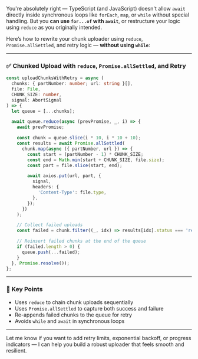 You're absolutely right — TypeScript (and JavaScript) doesn't allow `await` directly inside synchronous loops like `forEach`, `map`, or `while` without special handling. But you **can use `for...of` with `await`**, or restructure your logic using `reduce` as you originally intended.

Here’s how to rewrite your chunk uploader using `reduce`, `Promise.allSettled`, and retry logic — **without using `while`**:

---

### ✅ Chunked Upload with `reduce`, `Promise.allSettled`, and Retry

```ts
const uploadChunksWithRetry = async (
  chunks: { partNumber: number; url: string }[],
  file: File,
  CHUNK_SIZE: number,
  signal: AbortSignal
) => {
  let queue = [...chunks];

  await queue.reduce(async (prevPromise, _, i) => {
    await prevPromise;

    const chunk = queue.slice(i * 10, i * 10 + 10);
    const results = await Promise.allSettled(
      chunk.map(async ({ partNumber, url }) => {
        const start = (partNumber - 1) * CHUNK_SIZE;
        const end = Math.min(start + CHUNK_SIZE, file.size);
        const part = file.slice(start, end);

        await axios.put(url, part, {
          signal,
          headers: {
            'Content-Type': file.type,
          },
        });
      })
    );

    // Collect failed uploads
    const failed = chunk.filter((_, idx) => results[idx].status === 'rejected');

    // Reinsert failed chunks at the end of the queue
    if (failed.length > 0) {
      queue.push(...failed);
    }
  }, Promise.resolve());
};
```

---

### 🧠 Key Points

- Uses `reduce` to chain chunk uploads sequentially
- Uses `Promise.allSettled` to capture both success and failure
- Re-appends failed chunks to the queue for retry
- Avoids `while` and `await` in synchronous loops

---

Let me know if you want to add retry limits, exponential backoff, or progress indicators — I can help you build a robust uploader that feels smooth and resilient.
